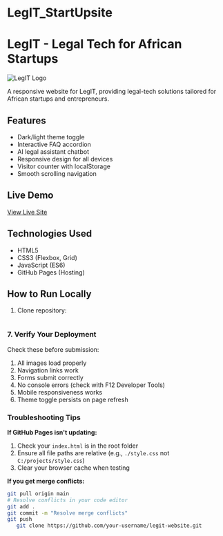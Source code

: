 # LegIT_StartUpsite
# LegIT - Legal Tech for African Startups

![LegIT Logo](image.jpeg)

A responsive website for LegIT, providing legal-tech solutions tailored for African startups and entrepreneurs.

## Features
- Dark/light theme toggle
- Interactive FAQ accordion
- AI legal assistant chatbot
- Responsive design for all devices
- Visitor counter with localStorage
- Smooth scrolling navigation

## Live Demo
[View Live Site](https://your-username.github.io/legit-website)

## Technologies Used
- HTML5
- CSS3 (Flexbox, Grid)
- JavaScript (ES6)
- GitHub Pages (Hosting)

## How to Run Locally
1. Clone repository:
   ```bash
   
### 7. Verify Your Deployment

Check these before submission:
1. All images load properly
2. Navigation links work
3. Forms submit correctly
4. No console errors (check with F12 Developer Tools)
5. Mobile responsiveness works
6. Theme toggle persists on page refresh

### Troubleshooting Tips

**If GitHub Pages isn't updating:**
1. Check your `index.html` is in the root folder
2. Ensure all file paths are relative (e.g., `./style.css` not `C:/projects/style.css`)
3. Clear your browser cache when testing

**If you get merge conflicts:**
```bash
git pull origin main
# Resolve conflicts in your code editor
git add .
git commit -m "Resolve merge conflicts"
git push
   git clone https://github.com/your-username/legit-website.git
